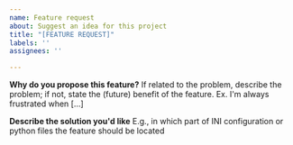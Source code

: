```yaml
---
name: Feature request
about: Suggest an idea for this project
title: "[FEATURE REQUEST]"
labels: ''
assignees: ''

---
```


**Why do you propose this feature?**
If related to the problem, describe the problem; if not, state the (future) benefit of the feature. Ex. I'm always frustrated when [...]

**Describe the solution you'd like**
E.g., in which part of INI configuration or python files the feature should be located
